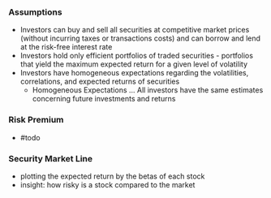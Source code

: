 ### Assumptions
- Investors can buy and sell all securities at competitive market prices (without incurring taxes or transactions costs) and can borrow and lend at the risk-free interest rate
- Investors hold only efficient portfolios of traded securities - portfolios that yield the maximum expected return for a given level of volatility
- Investors have homogeneous expectations regarding the volatilities, correlations, and expected returns of securities
	- Homogeneous Expectations ... All investors have the same estimates concerning future investments and returns

### Risk Premium
- #todo

### Security Market Line
- plotting the expected return by the betas of each stock
- insight: how risky is a stock compared to the market